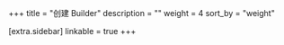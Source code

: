 +++
title = "创建 Builder"
description = ""
weight = 4
sort_by = "weight"

[extra.sidebar]
linkable = true
+++
